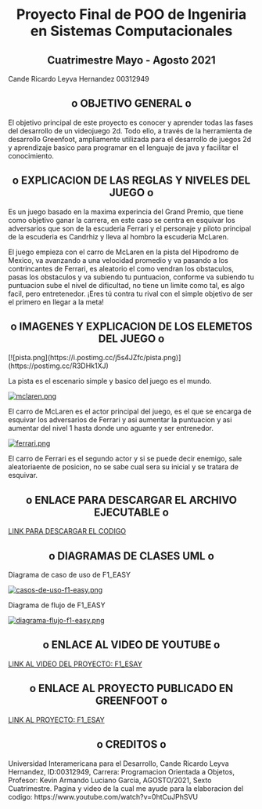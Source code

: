 
<h1 align='center'>Proyecto Final de POO de Ingeniria en Sistemas Computacionales </h1>

<h2 align='center'>Cuatrimestre Mayo - Agosto 2021 </h2>

Cande Ricardo Leyva Hernandez 00312949

<h2 align='center'>o OBJETIVO GENERAL o</h2>
El objetivo principal de este proyecto es conocer y aprender todas las fases del desarrollo
de un videojuego 2d. Todo ello, a través de la herramienta de desarrollo Greenfoot, ampliamente utilizada 
para el desarrollo de juegos 2d y aprendizaje basico para programar en el lenguaje de java y facilitar el conocimiento.

<h2 align='center'>o EXPLICACION DE LAS REGLAS Y NIVELES DEL JUEGO o</h2>
Es un juego basado en la maxima experincia del Grand Premio, que tiene como objetivo ganar la carrera, en este caso se centra en esquivar los adversarios que son de la escuderia Ferrari y el personaje y piloto principal de la escuderia es Candrhiz y lleva al hombro la escuderia McLaren.

El juego empieza con el carro de McLaren en la pista del Hipodromo de Mexico, va avanzando a una velocidad promedio y va pasando a los contrincantes de Ferrari, es aleatorio el como vendran los obstaculos, pasas los obstaculos y va subiendo tu puntuacion, conforme va subiendo tu puntuacion sube el nivel de dificultad, no tiene un limite como tal, es algo facil, pero entretenedor. ¡Eres tú contra tu rival con el simple objetivo de ser el primero en llegar a la meta!

<h2 align='center'>o IMAGENES Y EXPLICACION DE LOS ELEMETOS DEL JUEGO o</h2>
[![pista.png](https://i.postimg.cc/j5s4JZfc/pista.png)](https://postimg.cc/R3DHk1XJ)

La pista es el escenario simple y basico del juego es el mundo.

[![mclaren.png](https://i.postimg.cc/ZRVFPpFS/mclaren.png)](https://postimg.cc/S2YMkXvT)

El carro de McLaren es el actor principal del juego, es el que se encarga de esquivar los adversarios de Ferrari y asi aumentar la puntuacion y asi aumentar del nivel 1 hasta donde uno aguante y ser entrenedor.

[![ferrari.png](https://i.postimg.cc/nLK1z6XM/ferrari.png)](https://postimg.cc/NyMXCC7w)

El carro de Ferrari es el segundo actor y si se puede decir enemigo, sale aleatoriaente de posicion, no se sabe cual sera su inicial y se tratara de esquivar.

<h2 align='center'>o ENLACE PARA DESCARGAR EL ARCHIVO EJECUTABLE o</h2>
<a href="https://github.com/candrhiz/proyecto-POO.git">LINK PARA DESCARGAR EL CODIGO</a>

<h2 align='center'>o DIAGRAMAS DE CLASES UML o</h2>
Diagrama de caso de uso de F1_EASY

[![casos-de-uso-f1-easy.png](https://i.postimg.cc/PrGHHsWZ/casos-de-uso-f1-easy.png)](https://postimg.cc/7bNd1RQY)

Diagrama de flujo de F1_EASY

[![diagrama-flujo-f1-easy.png](https://i.postimg.cc/Cxm9zWqc/diagrama-flujo-f1-easy.png)](https://postimg.cc/tsnBcvD6)


<h2 align='center'>o ENLACE AL VIDEO DE YOUTUBE o</h2>
<a href="https://youtu.be/RlfgqXQ_tKk">LINK AL VIDEO DEL PROYECTO: F1_ESAY</a>

<h2 align='center'>o ENLACE AL PROYECTO PUBLICADO EN GREENFOOT o</h2>
<a href="https://www.greenfoot.org/scenarios/28391">LINK AL PROYECTO: F1_ESAY</a>


<h2 align='center'>o CREDITOS o</h2>
Universidad Interamericana para el Desarrollo,
Cande Ricardo Leyva Hernandez, ID:00312949,
Carrera: Programacion Orientada a Objetos,
Profesor: Kevin Armando Luciano Garcia,
AGOSTO/2021,
Sexto Cuatrimestre.
Pagina y video de la cual me ayude para la elaboracion del codigo: https://www.youtube.com/watch?v=0htCuJPhSVU
